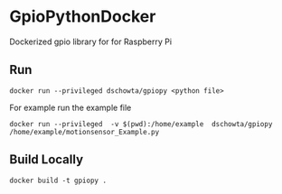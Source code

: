 # GpioPythonDocker

Dockerized gpio library for for Raspberry Pi

## Run 
```
docker run --privileged dschowta/gpiopy <python file>
```

For example run the example file
```
docker run --privileged  -v $(pwd):/home/example  dschowta/gpiopy /home/example/motionsensor_Example.py

```

## Build Locally
```
docker build -t gpiopy .
```
